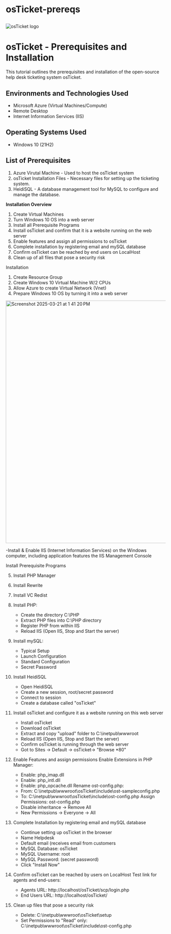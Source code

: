# osTicket-prereqs    <p align="center">
<img src="https://i.imgur.com/Clzj7Xs.png" alt="osTicket logo"/>
</p>

<h1>osTicket - Prerequisites and Installation</h1>
This tutorial outlines the prerequisites and installation of the open-source help desk ticketing system osTicket.<br />


<h2>Environments and Technologies Used</h2>

- Microsoft Azure (Virtual Machines/Compute)
- Remote Desktop
- Internet Information Services (IIS)

<h2>Operating Systems Used </h2>

- Windows 10</b> (21H2)

<h2>List of Prerequisites</h2>

1. Azure Virutal Machine - Used to host the osTicket system
2. osTicket Installation Files - Necessary files for setting up the ticketing system.
3. HeidiSQL - A database management tool for MySQL to configure and manage the database.
   
**Installation Overview**
 
1. Create Virtual Machines
2. Turn Windows 10 OS into a web server
3. Install all Prerequisite Programs
4. Install osTicket and confirm that it is a website running on the web server
5. Enable features and assign all permissions to osTicket
6. Complete installation by registering email and mySQL database
7. Confirm osTicket can be reached by end users on LocalHost
8. Clean up of all files that pose a security risk




Installation 
1. Create Resource Group 
2. Create Windows 10 Virtual Machine W/2 CPUs
3. Allow Azure to create Virtual Network (Vnet)
4. Prepare Windows 10 OS by turning it into a web server

<img width="763" alt="Screenshot 2025-03-21 at 1 41 20 PM" src="https://github.com/user-attachments/assets/eb4e1e34-4d37-41c8-a6f3-7bd8d8da66de" />



   -Install & Enable IIS (Internet Information Services) on the Windows computer, including application features the IIS Management Console


Install Prerequisite Programs

5. Install PHP Manager
6. Install Rewrite
7. Install VC Redist
8. Install PHP:
   - Create the directory C:\PHP
   - Extract PHP files into C:\PHP directory
   - Register PHP from within IIS
   - Reload IIS (Open IIS, Stop and Start the server)

9. Install mySQL:
   - Typical Setup
   - Launch Configuration
   - Standard Configuration
   - Secret Password

10. Install HeidiSQL
    - Open HeidiSQL
    - Create a new session, root/secret password
    - Connect to session
    - Create a database called "osTicket"
   
11. Install osTicket and configure it as a website running on this web server
    - Install osTicket
    - Download osTicket
    - Extract and copy "upload" folder to C:\inetpub\wwwroot
    - Reload IIS (Open IIS, Stop and Start the server)
    - Confirm osTicket is running through the web server
    - Got to Sites -> Default -> osTicket-> "Browse *80"

12. Enable Features and assign permissions
       Enable Extensions in PHP Manager:
       - Enable: php_imap.dll
       - Enable: php_intl.dll
       - Enable: php_opcache.dll
       Rename ost-config.php:
       - From: C:\inetpub\wwwroot\osTicket\include\ost-sampleconfig.php
       - To: C:\inetpub\wwwroot\osTicket\include\ost-config.php
       Assign Permissions: ost-config.php
       - Disable inheritance -> Remove All
       - New Permissions -> Everyone -> All
      
13. Complete Installation by registering email and mySQL database
    - Continue setting up osTicket in the browser
    - Name Helpdesk
    - Default email (receives email from customers
    - MySQL Database: osTicket
    - MySQL Username: root
    - MySQL Password: (secret password)
    - Click "Install Now"
   
14. Confirm osTicket can be reached by users on LocalHost
       Test link for agents and end-users:
       - Agents URL: http://localhost/osTicket/scp/login.php
       - End Users URL: http://localhost/osTicket/
      
15. Clean up files that pose a security risk
    - Delete: C:\inetpub\wwwroot\osTicket\setup
    - Set Permissions to "Read" only: C:\inetpub\wwwroot\osTicket\include\ost-config.php
  
     
